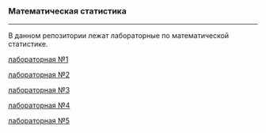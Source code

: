 ### Математическая статистика
---
В данном репозитории лежат лабораторные по математической статистике.

[лабораторная №1]()

[лабораторная №2]()

[лабораторная №3]()

[лабораторная №4]()

[лабораторная №5]()